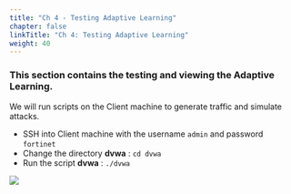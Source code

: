 ```yaml
---
title: "Ch 4 - Testing Adaptive Learning"
chapter: false
linkTitle: "Ch 4: Testing Adaptive Learning"
weight: 40
---
```


### This section contains the testing and viewing the Adaptive Learning. 

We will run scripts on the Client machine to generate traffic and simulate attacks.

* SSH into Client machine with the username ```admin``` and password ```fortinet```
* Change the directory **dvwa** : ```cd dvwa```
* Run the script **dvwa** :  ```./dvwa```

![](.png)
